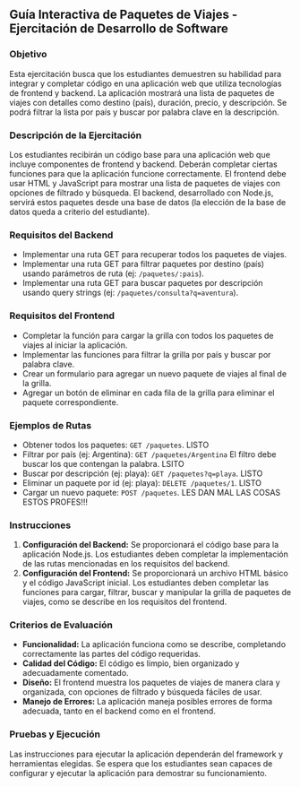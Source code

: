## Guía Interactiva de Paquetes de Viajes - Ejercitación de Desarrollo de Software

### Objetivo

Esta ejercitación busca que los estudiantes demuestren su habilidad para integrar y completar código en una aplicación web que utiliza tecnologías de frontend y backend. La aplicación mostrará una lista de paquetes de viajes con detalles como destino (país), duración, precio, y descripción. Se podrá filtrar la lista por país y buscar por palabra clave en la descripción.

### Descripción de la Ejercitación

Los estudiantes recibirán un código base para una aplicación web que incluye componentes de frontend y backend. Deberán completar ciertas funciones para que la aplicación funcione correctamente. El frontend debe usar HTML y JavaScript para mostrar una lista de paquetes de viajes con opciones de filtrado y búsqueda. El backend, desarrollado con Node.js, servirá estos paquetes desde una base de datos (la elección de la base de datos queda a criterio del estudiante).

### Requisitos del Backend

- Implementar una ruta GET para recuperar todos los paquetes de viajes.
- Implementar una ruta GET para filtrar paquetes por destino (país) usando parámetros de ruta (ej: `/paquetes/:pais`).
- Implementar una ruta GET para buscar paquetes por descripción usando query strings (ej: `/paquetes/consulta?q=aventura`).

### Requisitos del Frontend

- Completar la función para cargar la grilla con todos los paquetes de viajes al iniciar la aplicación.
- Implementar las funciones para filtrar la grilla por país y buscar por palabra clave.
- Crear un formulario para agregar un nuevo paquete de viajes al final de la grilla.
- Agregar un botón de eliminar en cada fila de la grilla para eliminar el paquete correspondiente.

### Ejemplos de Rutas

- Obtener todos los paquetes: `GET /paquetes`. LISTO
- Filtrar por país (ej: Argentina): `GET /paquetes/Argentina` El filtro debe buscar los que contengan la palabra. LSITO
- Buscar por descripción (ej: playa): `GET /paquetes?q=playa`. LISTO
- Eliminar un paquete por id (ej: playa): `DELETE /paquetes/1`. LISTO
- Cargar un nuevo paquete: `POST /paquetes`. LES DAN MAL LAS COSAS ESTOS PROFES!!!

### Instrucciones

1.  **Configuración del Backend:** Se proporcionará el código base para la aplicación Node.js. Los estudiantes deben completar la implementación de las rutas mencionadas en los requisitos del backend.
2.  **Configuración del Frontend:** Se proporcionará un archivo HTML básico y el código JavaScript inicial. Los estudiantes deben completar las funciones para cargar, filtrar, buscar y manipular la grilla de paquetes de viajes, como se describe en los requisitos del frontend.

### Criterios de Evaluación

- **Funcionalidad:** La aplicación funciona como se describe, completando correctamente las partes del código requeridas.
- **Calidad del Código:** El código es limpio, bien organizado y adecuadamente comentado.
- **Diseño:** El frontend muestra los paquetes de viajes de manera clara y organizada, con opciones de filtrado y búsqueda fáciles de usar.
- **Manejo de Errores:** La aplicación maneja posibles errores de forma adecuada, tanto en el backend como en el frontend.

### Pruebas y Ejecución

Las instrucciones para ejecutar la aplicación dependerán del framework y herramientas elegidas. Se espera que los estudiantes sean capaces de configurar y ejecutar la aplicación para demostrar su funcionamiento.

